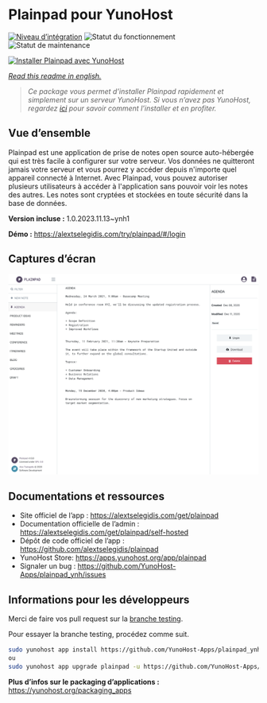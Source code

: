 <!--
N.B.: This README was automatically generated by https://github.com/YunoHost/apps/tree/master/tools/README-generator
It shall NOT be edited by hand.
-->

# Plainpad pour YunoHost

[![Niveau d’intégration](https://dash.yunohost.org/integration/plainpad.svg)](https://dash.yunohost.org/appci/app/plainpad) ![Statut du fonctionnement](https://ci-apps.yunohost.org/ci/badges/plainpad.status.svg) ![Statut de maintenance](https://ci-apps.yunohost.org/ci/badges/plainpad.maintain.svg)

[![Installer Plainpad avec YunoHost](https://install-app.yunohost.org/install-with-yunohost.svg)](https://install-app.yunohost.org/?app=plainpad)

*[Read this readme in english.](./README.md)*

> *Ce package vous permet d’installer Plainpad rapidement et simplement sur un serveur YunoHost.
Si vous n’avez pas YunoHost, regardez [ici](https://yunohost.org/#/install) pour savoir comment l’installer et en profiter.*

## Vue d’ensemble

Plainpad est une application de prise de notes open source auto-hébergée qui est très facile à configurer sur votre serveur. Vos données ne quitteront jamais votre serveur et vous pourrez y accéder depuis n'importe quel appareil connecté à Internet.
Avec Plainpad, vous pouvez autoriser plusieurs utilisateurs à accéder à l'application sans pouvoir voir les notes des autres. Les notes sont cryptées et stockées en toute sécurité dans la base de données. 

**Version incluse :** 1.0.2023.11.13~ynh1

**Démo :** https://alextselegidis.com/try/plainpad/#/login

## Captures d’écran

![Capture d’écran de Plainpad](./doc/screenshots/screenshot.png)

## Documentations et ressources

* Site officiel de l’app : <https://alextselegidis.com/get/plainpad>
* Documentation officielle de l’admin : <https://alextselegidis.com/get/plainpad/self-hosted>
* Dépôt de code officiel de l’app : <https://github.com/alextselegidis/plainpad>
* YunoHost Store: <https://apps.yunohost.org/app/plainpad>
* Signaler un bug : <https://github.com/YunoHost-Apps/plainpad_ynh/issues>

## Informations pour les développeurs

Merci de faire vos pull request sur la [branche testing](https://github.com/YunoHost-Apps/plainpad_ynh/tree/testing).

Pour essayer la branche testing, procédez comme suit.

``` bash
sudo yunohost app install https://github.com/YunoHost-Apps/plainpad_ynh/tree/testing --debug
ou
sudo yunohost app upgrade plainpad -u https://github.com/YunoHost-Apps/plainpad_ynh/tree/testing --debug
```

**Plus d’infos sur le packaging d’applications :** <https://yunohost.org/packaging_apps>